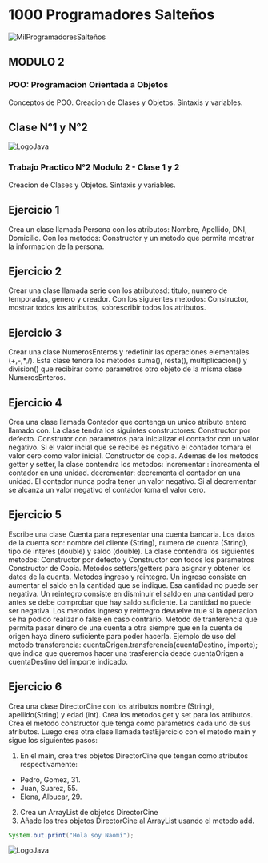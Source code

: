 # 1000 Programadores Salteños
![MilProgramadoresSalteños](https://yt3.ggpht.com/nOWBL1Um0OIYNdmqW234zI1yxFbzgOiLR_2_fVBFb-c4mlNX0gq1KjIITaj5mywt5lZwy53Rgkc=s176-c-k-c0x00ffffff-no-rj)

## MODULO 2
### POO: Programacion Orientada a Objetos
Conceptos de POO. Creacion de Clases y Objetos. Sintaxis y variables.

## Clase N°1 y N°2
![LogoJava](https://dev.java/assets/images/java-logo-vert-blk.png)

### Trabajo Practico N°2 Modulo 2 - Clase 1 y 2
Creacion de Clases y Objetos. Sintaxis y variables.

## Ejercicio 1
Crea un clase llamada Persona con los atributos: Nombre, Apellido, DNI, Domicilio. Con los metodos: Constructor y un metodo que permita mostrar la
informacion de la persona.

## Ejercicio 2
Crear una clase llamada serie con los atributosd: titulo, numero de temporadas, genero y creador. Con los siguientes metodos: Constructor, mostrar todos
los atributos, sobrescribir todos los atributos.

## Ejercicio 3
Crear una clase NumerosEnteros y redefinir las operaciones elementales (+,-,*,/). Esta clase tendra los metodos suma(), resta(), multiplicacion() y division() que recibirar como parametros otro objeto de la misma clase NumerosEnteros.

## Ejercicio 4
Crea una clase llamada Contador que contenga un unico atributo entero llamado con. La clase tendra los siguintes constructores: Constructor por defecto. Construtor
con parametros para inicializar el contador con un valor negativo. Si el valor incial que se recibe  es negativo el contador tomara el valor cero como valor
inicial. Constructor de copia. Ademas de los metodos getter y setter, la clase contendra los metodos: incrementar : increamenta el contador en una unidad.
decrementar: decrementa el contador en una unidad. El contador nunca podra tener un valor negativo. Si al decrementar se alcanza un valor negativo el contador
toma el valor cero.

## Ejercicio 5
Escribe una clase Cuenta para representar una cuenta bancaria. Los datos de la cuenta son: nombre del cliente (String), numero de cuenta (String), tipo de 
interes (double) y saldo (double). La clase contendra los siguientes metodos: Constructor por defecto y Constructor con todos los parametros Constructor de Copia.
Metodos setters/getters para asignar y obtener los datos de la cuenta. Metodos ingreso y reintegro. Un ingreso consiste en aumentar el saldo en la cantidad
que se indique.
Esa cantidad no puede ser negativa. Un reintegro consiste en disminuir el saldo en una cantidad pero antes se debe comprobar que hay saldo suficiente. La cantidad
no puede ser negativa. Los metodos ingreso y reintegro devuelve true si la operacion se ha podido realizar o false en caso contrario. Metodo de tranferencia
que permita pasar dinero de una cuenta a otra siempre que en la cuenta de origen haya dinero suficiente para poder hacerla. Ejemplo de uso del metodo transferencia:
cuentaOrigen.transferencia(cuentaDestino, importe); que indica que queremos hacer una trasferencia desde cuentaOrigen a cuentaDestino del importe indicado.

## Ejercicio 6
Crea una clase DirectorCine con los atributos nombre (String), apellido(String) y edad (int). Crea los metodos get y set para los atributos. Crea el metodo 
constructor que tenga como parametros cada uno de sus atributos. Luego crea otra clase llamada testEjercicio con el metodo main y sigue los siguientes pasos: 

1. En el main, crea tres objetos DirectorCine que tengan como atributos respectivamente:

* Pedro, Gomez, 31.
* Juan, Suarez, 55.
* Elena, Albucar, 29.

2. Crea un ArrayList de objetos DirectorCine
3. Añade los tres objetos DirectorCine al ArrayList usando el metodo add.

```java
System.out.print("Hola soy Naomi");
```

![LogoJava](https://anthoncode.com/wp-content/uploads/2019/01/github-octocat-logo-png.png)
